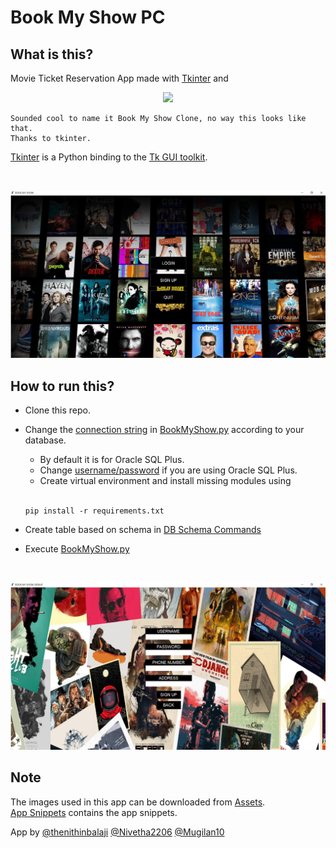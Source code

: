 # Book My Show PC 

## What is this?

Movie Ticket Reservation App made with [Tkinter](https://en.wikipedia.org/wiki/Tkinter) and 

<p align="center">
  <a href="https://github.com/thenithinbalaji/BookMyShowPC">
    <img src="https://skillicons.dev/icons?i=python,mysql,git,sqlite,vscode" />
  </a>
</p>

```
Sounded cool to name it Book My Show Clone, no way this looks like that.
Thanks to tkinter.      
```

[Tkinter](https://en.wikipedia.org/wiki/Tkinter) is a Python binding to the [Tk GUI toolkit](https://en.wikipedia.org/wiki/Tk_(software)). 

<br/>

![app snippet](snippets/starting%20page.png)

## How to run this?

+ Clone this repo.    
+ Change the [connection string](https://github.com/thenithinbalaji/BookMyShowPC/blob/main/BookMyShow.py#:~:text=connectionstring%20%3D%20%22system/nithin%40localhost%3A1521/xe%22) in [BookMyShow.py](BookMyShow.py) according to your database.
  + By default it is for Oracle SQL Plus.
  + Change [username/password](https://github.com/thenithinbalaji/BookMyShowPC/blob/main/BookMyShow.py#:~:text=connectionstring%20%3D%20%22-,system/nithin,-%40localhost%3A1521/xe) if you are using Oracle SQL Plus.
  + Create virtual environment and install missing modules using 
  
  <br/>
  
  ```
  pip install -r requirements.txt
  ```
   
+ Create table based on schema in [DB Schema Commands](DB%20Schema%20Commands.txt)
+ Execute [BookMyShow.py](BookMyShow.py) 

<br/>

![app snippet](snippets/signup%20page.png)

## Note

The images used in this app can be downloaded from [Assets](assets).          
[App Snippets](snippets) contains the app snippets.

App by [@thenithinbalaji](https://github.com/thenithinbalaji) [@Nivetha2206](https://github.com/Nivetha2206) [@Mugilan10](https://github.com/Mughilan10)

